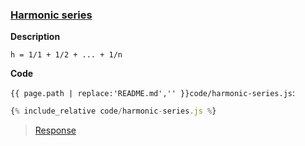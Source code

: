 ### [Harmonic series](code.zip)

**Description**

```
h = 1/1 + 1/2 + ... + 1/n
```

**Code**

`{{ page.path | replace:'README.md','' }}code/harmonic-series.js`:

```js
{% include_relative code/harmonic-series.js %}
```

> [Response](response/harmonic-series.js)
